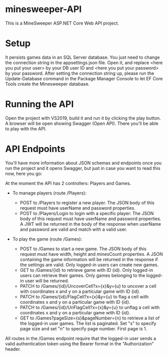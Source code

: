 # minesweeper-API

This is a MineSweeper ASP.NET Core Web API project.

# Setup
It persists games data in an SQL Server database. You just need to change the connection string in the appsettings.json file. Open it, and replace &lt;here you put your user&gt; by your DB user ID and &lt;here you put your password&gt; by your password.
After setting the connection string up, please run the Update-Database command in the Package Manager Console to let EF Core Tools create the Minesweeper database.

# Running the API
Open the project with VS2019, build it and run it by clicking the play button. A browser will be open showing Swagger (Open API). There you'll be able to play with the API.

# API Endpoints
You'll have more information about JSON schemas and endpoints once you run the project and it opens Swagger, but just in case you want to read this now, here you go:

At the moment the API has 2 controllers: Players and Games.

* To manage players (route /Players):
  * POST to /Players to register a new player. The JSON body of this request must have userName and password properties.
  * POST to /Players/Login to login with a specific player: The JSON body of this request must have userName and password properties. A JWT will be returned in the body of the response when userName and password are valid and match with a valid user.

* To play the game (route /Games):
  * POST to /Games to start a new game. The JSON body of this request must have width, height and minesCount properties. A JSON containing the game information will be returned in the response if the settings are valid. Only logged-in users can create new games.
  * GET to /Games/{id} to retrieve game with ID {id}. Only logged-in users can retrieve their games. Only games belonging to the logged-in user will be returned.
  * PATCH to /Games/{id}/UncoverCell?x={x}&y={u} to uncover a cell with coordinates x and y on a particular game with ID {id}.
  * PATCH to /Games/{id}/FlagCell?x={x}&y={u} to flag a cell with coordinates x and y on a particular game with ID {id}.
  * PATCH to /Games/{id}/UnFlagCell?x={x}&y={u} to unflag a cell with coordinates x and y on a particular game with ID {id}.
  * GET to /Games?pageSize={s}&pageNumber={n} to retrieve a list of the logged-in user games. The list is paginated. Set "s" to specify page size and set "n" to specify page number. First page is 1.

All routes in the /Games endpoint require that the logged-in user sends a valid authentication token using the Bearer format in the "Authorization" header.
